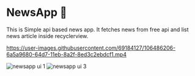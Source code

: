 # NewsApp 📰
This is Simple api based news app. 
It fetches news from free api and list news article inside recyclerview.


https://user-images.githubusercontent.com/69184127/106486206-6a5a9680-64d7-11eb-8a2f-8ed3c2ebdcf1.mp4

![newsapp ui 1](https://user-images.githubusercontent.com/69184127/106486371-95dd8100-64d7-11eb-8ea9-7f3c5739523c.png)
![newsapp ui 3](https://user-images.githubusercontent.com/69184127/106486383-97a74480-64d7-11eb-84e5-98720a9fd90f.png)



